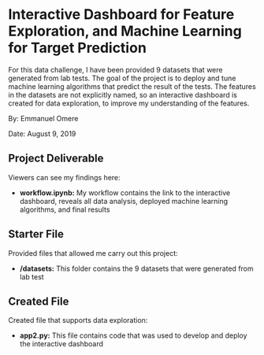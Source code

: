 # Interactive Dashboard for Feature Exploration, and Machine Learning for Target Prediction

For this data challenge, I have been provided 9 datasets that were generated from lab tests. The goal of the project is to deploy and tune machine learning algorithms that predict the result of the tests. The features in the datasets are not explicitly named, so an interactive dashboard is created for data exploration, to improve my understanding of the features.

By: Emmanuel Omere

Date: August 9, 2019

## Project Deliverable

Viewers can see my findings here:

- **workflow.ipynb:** My workflow contains the link to the interactive dashboard, reveals all data analysis, deployed machine learning algorithms, and final results

## Starter File

Provided files that allowed me carry out this project: 

- **/datasets:** This folder contains the 9 datasets that were generated from lab test

## Created File

Created file that supports data exploration: 

- **app2.py:** This file contains code that was used to develop and deploy the interactive dashboard
